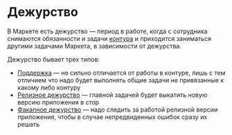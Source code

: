 # Дежурство

В Маркете есть дежурство — период в работе, когда с сотрудника снимаются обязанности и задачи [контура](https://docs.yandex-team.ru/market-mobile/common/glossology#kontur) и приходится заниматься другими задачами Маркета, в зависимости от дежурства.

Дежурство бывает трех типов:
- [Поддержка](https://docs.yandex-team.ru/market-mobile/common/duty/tech-support) — не сильно отличается от работы в контуре, лишь с тем отличием что надо будет выполнять общие задачи не привязанные к какому либо контуру
- [Релизное дежурство](https://docs.yandex-team.ru/market-mobile/common/duty/duty-guide) —  главной задачей будет выкатить новую версию приложения в стор
- [Факапное дежурство](https://docs.yandex-team.ru/market-mobile/common/duty/fuckup-duty) — надо следить за работой релизной версии приложения, чтобы в случае непредвиденных ошибок сразу их решать
